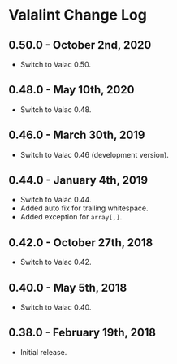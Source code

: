 Valalint Change Log
===================

0.50.0 - October 2nd, 2020
--------------------------

- Switch to Valac 0.50.

0.48.0 - May 10th, 2020
-----------------------

- Switch to Valac 0.48.

0.46.0 - March 30th, 2019
-------------------------

- Switch to Valac 0.46 (development version).

0.44.0 - January 4th, 2019
--------------------------

- Switch to Valac 0.44.
- Added auto fix for trailing whitespace.
- Added exception for `array[,]`.

0.42.0 - October 27th, 2018
---------------------------

- Switch to Valac 0.42.

0.40.0 - May 5th, 2018
----------------------

- Switch to Valac 0.40.

0.38.0 - February 19th, 2018
----------------------------

- Initial release.
